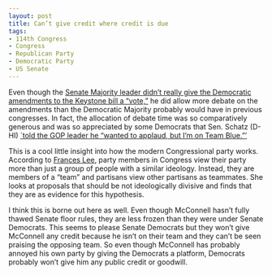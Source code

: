 ```yaml
---
layout: post
title: Can’t give credit where credit is due
tags: 
- 114th Congress
- Congress
- Republican Party
- Democratic Party
- US Senate
---
```


Even though the [Senate Majority leader didn’t really give the Democratic amendments to the Keystone bill a “vote,”](http://blog.adamolson.net/2015/01/senate-republicans-blocked-amendments-to-keystone-bill/) he did allow more debate on the amendments than the Democratic Majority probably would have in previous congresses. In fact, the allocation of debate time was so comparatively generous and was so appreciated by some Democrats that Sen. Schatz (D-HI)  [`told the GOP leader he “wanted to applaud, but I’m on Team Blue.”’](http://www.politico.com/story/2015/02/mitch-mcconnell-senate-114818.html?hp=t2_r)

This is a cool little insight into how the modern Congressional party works. According to [Frances Lee](http://www.amazon.com/Beyond-Ideology-Politics-Principles-Partisanship/dp/0226470768), party members in Congress view their party more than just a group of people with a similar ideology.  Instead, they are members of a “team” and partisans view other partisans as teammates. She looks at proposals that should be not ideologically divisive and finds that they are as evidence for this hypothesis.

I think this is borne out here as well. Even though McConnell hasn’t fully thawed Senate floor rules, they are less frozen than they were under Senate Democrats. This seems to please Senate Democrats but they won’t give McConnell any credit because he isn’t on their team and they can’t be seen praising the opposing team. So even though McConnell has probably annoyed his own party by giving the Democrats a platform, Democrats probably won’t give him any public credit or goodwill.
